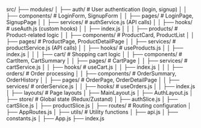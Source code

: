 src/
├── modules/
│   ├── auth/            # User authentication (login, signup)
│   │   ├── components/  # LoginForm, SignupForm
│   │   ├── pages/       # LoginPage, SignupPage
│   │   ├── services/    # authService.js (API calls)
│   │   ├── hooks/       # useAuth.js (custom hooks)
│   │   ├── index.js
│   │
│   ├── products/        # Product-related logic
│   │   ├── components/  # ProductCard, ProductList
│   │   ├── pages/       # ProductPage, ProductDetailPage
│   │   ├── services/    # productService.js (API calls)
│   │   ├── hooks/       # useProducts.js
│   │   ├── index.js
│   │
│   ├── cart/            # Shopping cart logic
│   │   ├── components/  # CartItem, CartSummary
│   │   ├── pages/       # CartPage
│   │   ├── services/    # cartService.js
│   │   ├── hooks/       # useCart.js
│   │   ├── index.js
│   │
│   ├── orders/          # Order processing
│   │   ├── components/  # OrderSummary, OrderHistory
│   │   ├── pages/       # OrderPage, OrderDetailPage
│   │   ├── services/    # orderService.js
│   │   ├── hooks/       # useOrders.js
│   │   ├── index.js
│
├── layouts/             # Page layouts
│   ├── MainLayout.js
│   ├── AuthLayout.js
│
├── store/               # Global state (Redux/Zustand)
│   ├── authSlice.js
│   ├── cartSlice.js
│   ├── productSlice.js
│
├── routes/              # Routing configuration
│   ├── AppRoutes.js
│
├── utils/               # Utility functions
│   ├── api.js
│   ├── constants.js
│
├── App.js
├── index.js